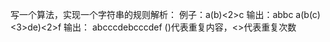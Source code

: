 写一个算法，实现一个字符串的规则解析：
    例子：a(b)<2>c 输出：abbc
          a(b(c)<3>de)<2>f 输出： abcccdebcccdef
    ()代表重复内容，<>代表重复次数